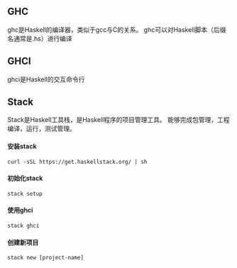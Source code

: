 ## GHC
ghc是Haskell的编译器，类似于gcc与C的关系。
ghc可以对Haskell脚本（后缀名通常是.hs）进行编译

## GHCI
ghci是Haskell的交互命令行

## Stack
Stack是Haskell工具栈，是Haskell程序的项目管理工具。
能够完成包管理，工程编译，运行，测试管理。
#### 安装stack
```
curl -sSL https://get.haskellstack.org/ | sh
```
#### 初始化stack
```
stack setup
```
#### 使用ghci
```
stack ghci
```
#### 创建新项目
```
stack new [project-name]
```


